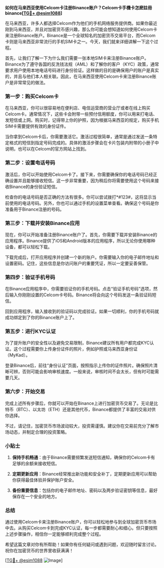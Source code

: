 **如何在马来西亚使用Celcom卡注册Binance账户？Celcom卡手機卡怎麽註冊binance[[TG💪+ @esim1088](https://t.me/s/esim1088)]**

在马来西亚，许多人都选择Celcom作为他们的手机网络服务提供商。如果你最近刚到马来西亚，并且对加密货币感兴趣，那么你可能会想知道如何使用Celcom卡来注册Binance账户。Binance是一个全球知名的加密货币交易平台，而Celcom卡则是马来西亚非常流行的手机SIM卡之一。今天，我们就来详细讲解一下这个过程。

首先，让我们了解一下为什么我们需要一张本地SIM卡来注册Binance账户。Binance为了遵守各国的反洗钱法规（AML）和了解你的客户（KYC）政策，通常要求用户使用本地电话号码进行身份验证。这样做的目的是确保用户的账户是真实的，并且与他们本人相关联。因此，在马来西亚使用Celcom卡来注册Binance账户是非常常见的做法。

### 第一步：购买Celcom卡

在马来西亚，你可以很容易地在便利店、电信运营商的营业厅或者在线上购买Celcom卡。通常情况下，这些卡会附带一些预付信用额度，你可以用来打电话、发短信或上网。购买时，记得带上你的护照，因为根据马来西亚的规定，购买手机SIM卡需要提供有效的身份证件。

当你拿到Celcom卡后，你需要激活它。激活过程很简单，通常是通过发送一条特定格式的短信到指定号码完成的。具体的激活步骤会在卡片包装内附带的小册子中说明，也可以在Celcom的官方网站上找到。

### 第二步：设置电话号码

激活后，你可以开始使用Celcom卡了。接下来，你需要确保你的电话号码已经正确设置并且能够接收短信。这一步非常重要，因为稍后你将需要使用这个号码来接收Binance的身份验证短信。

检查你的电话号码是否正确的方法有很多。你可以尝试拨打*#123#，这将显示当前使用的电话号码。另外，你也可以通过手机的设置菜单查看。确保这个号码是你准备用于Binance注册的号码。

### 第三步：下载并安装Binance应用

现在，你可以开始准备注册Binance账户了。首先，你需要下载并安装Binance的应用程序。Binance提供了iOS和Android版本的应用程序，所以无论你使用哪种设备，都可以轻松下载。

下载完成后，打开应用程序并创建一个新的账户。你需要输入你的电子邮件地址和设置密码。记住，这些信息是你访问账户的重要凭证，所以一定要妥善保管。

### 第四步：验证手机号码

在Binance应用程序中，你需要验证你的手机号码。点击“验证手机号码”选项，然后输入你刚刚设置的Celcom卡号码。Binance将会向这个号码发送一条验证码短信。

回到应用程序，输入接收到的验证码以完成验证。如果一切顺利，你的手机号码就成功绑定到了你的Binance账户上了。

### 第五步：进行KYC认证

为了提升账户的安全性以及避免交易限制，Binance建议所有用户都完成KYC认证。这个过程需要你上传身份证件的照片，例如护照或马来西亚身份证（MyKad）。

登录Binance后，前往“身份认证”页面，按照指示上传你的证件照片。确保照片清晰可辨，否则可能会影响审核速度。一般来说，审核时间不会太长，但有时可能需要几天。

### 第六步：开始交易

完成上述所有步骤后，你就可以开始在Binance上进行加密货币交易了。无论是比特币（BTC）、以太坊（ETH）还是其他代币，Binance都提供了丰富的交易对供你选择。

不过，请记住，加密货币市场波动较大，投资需谨慎。建议你在交易前充分了解市场动态，并制定合理的投资策略。

### 小贴士

1. **保持手机畅通**：由于Binance需要频繁发送短信通知，确保你的Celcom卡有足够的余额来接收短信。
   
2. **定期更新应用**：Binance经常推出新功能和安全补丁，定期更新应用可以帮助你获得最佳体验并保护账户安全。

3. **备份重要信息**：包括你的电子邮件地址、密码以及两步验证密钥等信息，最好保存在一个安全的地方。

### 总结

通过使用Celcom卡来注册Binance账户，你可以轻松地参与到全球加密货币市场中去。从购买Celcom卡到完成KYC认证，每一步都需要耐心和细心。但只要按照上述步骤操作，相信你一定能够顺利完成整个过程。

希望这篇文章对你有所帮助！如果你有任何疑问或遇到问题，欢迎随时留言讨论。祝你在加密货币的世界里收获满满！

[[TG💪+ @esim1088](https://t.me/s/esim1088) ![Image](https://i.postimg.cc/4NQfJmqS/Snipaste-2025-05-13-00-14-12.png)]